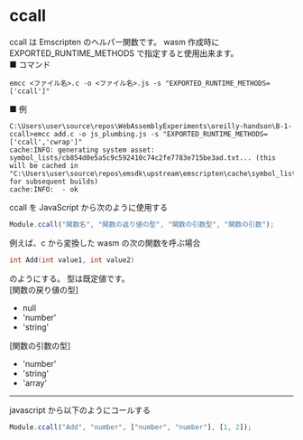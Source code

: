 # ccall

ccall は Emscripten のヘルパー関数です。
wasm 作成時に EXPORTED_RUNTIME_METHODS で指定すると使用出来ます。  
■ コマンド

```
emcc <ファイル名>.c -o <ファイル名>.js -s "EXPORTED_RUNTIME_METHODS=['ccall']"
```

■ 例

```
C:\Users\user\source\repos\WebAssemblyExperiments\oreilly-handson\B-1-ccall>emcc add.c -o js_plumbing.js -s "EXPORTED_RUNTIME_METHODS=['ccall','cwrap']"
cache:INFO: generating system asset: symbol_lists/cb854d0e5a5c9c592410c74c2fe7783e715be3ad.txt... (this will be cached in "C:\Users\user\source\repos\emsdk\upstream\emscripten\cache\symbol_lists\cb854d0e5a5c9c592410c74c2fe7783e715be3ad.txt" for subsequent builds)
cache:INFO:  - ok
```

ccall を JavaScript から次のように使用する

```js
Module.ccall("関数名", "関数の返り値の型", "関数の引数型", "関数の引数");
```

例えば、c から変換した wasm の次の関数を呼ぶ場合

```c
int Add(int value1, int value2)
```

のようにする。 型は既定値です。  
[関数の戻り値の型]

- null
- 'number'
- 'string'

[関数の引数の型]

- 'number'
- 'string'
- 'array'

---

javascript から以下のようにコールする

```js
Module.ccall("Add", "number", ["number", "number"], [1, 2]);
```
